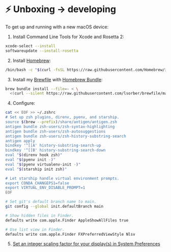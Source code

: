 # ⚡️ Unboxing → developing

To get up and running with a new macOS device:

1. Install Command Line Tools for Xcode and Rosetta 2:
```bash
xcode-select --install
softwareupdate --install-rosetta
```
2. Install [Homebrew](https://brew.sh/):
```bash
/bin/bash -c "$(curl -fsSL https://raw.githubusercontent.com/Homebrew/install/HEAD/install.sh)"
```
3. Install my [Brewfile](Brewfile) with [Homebrew Bundle](https://github.com/Homebrew/homebrew-bundle):
```bash
brew bundle install --file=- < \
  <(curl --silent https://raw.githubusercontent.com/lsorber/brewfile/main/Brewfile)
```
4. Configure:
```bash
cat << EOF >> ~/.zshrc
# Set up zsh plugins, direnv, pyenv, and starship.
source $(brew --prefix)/share/antigen/antigen.zsh
antigen bundle zsh-users/zsh-syntax-highlighting
antigen bundle zsh-users/zsh-autosuggestions
antigen bundle zsh-users/zsh-history-substring-search
antigen apply
bindkey '^[[A' history-substring-search-up
bindkey '^[[B' history-substring-search-down
eval "$(direnv hook zsh)"
eval "$(pyenv init -)"
eval "$(pyenv virtualenv-init -)"
eval "$(starship init zsh)"

# Let starship handle virtual environment prompts.
export CONDA_CHANGEPS1=false
export VIRTUAL_ENV_DISABLE_PROMPT=1
EOF

# Set git's default branch name to main.
git config --global init.defaultBranch main

# Show hidden files in Finder.
defaults write com.apple.Finder AppleShowAllFiles true

# Use list view in Finder.
defaults write com.apple.Finder FXPreferredViewStyle Nlsv
```
5. [Set an integer scaling factor for your display(s) in System Preferences](https://tonsky.me/blog/monitors/)
